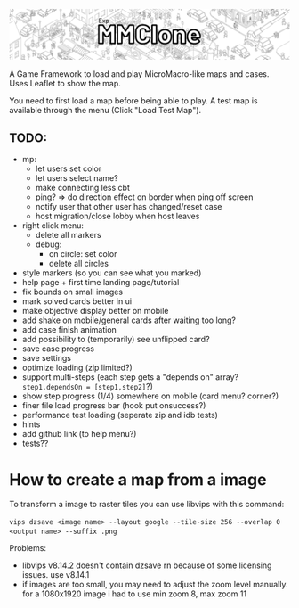 ![logo](logo.png)

A Game Framework to load and play MicroMacro-like maps and cases.
Uses Leaflet to show the map.

You need to first load a map before being able to play. A test map is available through the menu (Click "Load Test Map").

## TODO:
- mp:
    - let users set color
    - let users select name?
    - make connecting less cbt
    - ping? => do direction effect on border when ping off screen
    - notify user that other user has changed/reset case
    - host migration/close lobby when host leaves
- right click menu:
    - delete all markers
    - debug:
        - on circle: set color
        - delete all circles
- style markers (so you can see what you marked)
- help page + first time landing page/tutorial
- fix bounds on small images
- mark solved cards better in ui
- make objective display better on mobile
- add shake on mobile/general cards after waiting too long?
- add case finish animation
- add possibility to (temporarily) see unflipped card?
- save case progress
- save settings
- optimize loading (zip limited?)
- support multi-steps (each step gets a "depends on" array? `step1.dependsOn = [step1,step2]`?)
- show step progress (1/4) somewhere on mobile (card menu? corner?)
- finer file load progress bar (hook put onsuccess?)
- performance test loading (seperate zip and idb tests)
- hints
- add github link (to help menu?)
- tests??

# How to create a map from a image
To transform a image to raster tiles you can use libvips with this command:

`vips dzsave <image name> --layout google --tile-size 256 --overlap 0 <output name> --suffix .png`


Problems:
- libvips v8.14.2 doesn't contain dzsave rn because of some licensing issues. use v8.14.1
- if images are too small, you may need to adjust the zoom level manually. for a 1080x1920 image i had to use min zoom 8, max zoom 11
